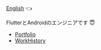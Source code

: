 [English](README.md) 👈

FlutterとAndroidのエンジニアです 😇

- [Portfolio](https://gist.github.com/bakatsuyuki/bbdc7b6c37afa4e01d5149c4bdb9d387)
- [WorkHistory](https://gist.github.com/bakatsuyuki/33a8d06edfc9a5dde1faca62af8eeca4)

<!--
**bakatsuyuki/bakatsuyuki** is a ✨ _special_ ✨ repository because its `README.md` (this file) appears on your GitHub profile.

Here are some ideas to get you started:

- 🔭 I’m currently working on ...
- 🌱 I’m currently learning ...
- 👯 I’m looking to collaborate on ...
- 🤔 I’m looking for help with ...
- 💬 Ask me about ...
- 📫 How to reach me: ...
- 😄 Pronouns: ...
- ⚡ Fun fact: ...
-->
